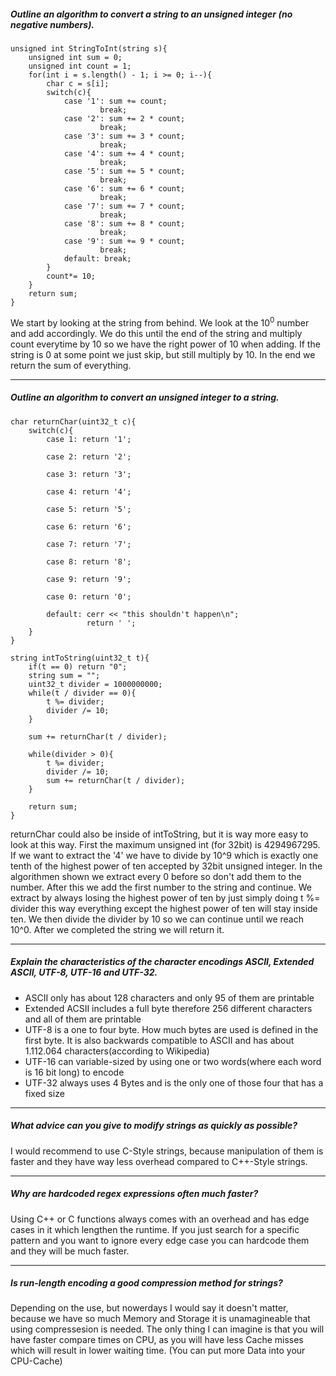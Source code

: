 ##### Outline an algorithm to convert a string to an unsigned integer (no negative numbers).

```
unsigned int StringToInt(string s){
    unsigned int sum = 0;
    unsigned int count = 1;
    for(int i = s.length() - 1; i >= 0; i--){
        char c = s[i];
        switch(c){
            case '1': sum += count;
                    break;
            case '2': sum += 2 * count;
                    break;
            case '3': sum += 3 * count;
                    break;
            case '4': sum += 4 * count;
                    break;
            case '5': sum += 5 * count;
                    break;
            case '6': sum += 6 * count;
                    break;
            case '7': sum += 7 * count;
                    break;
            case '8': sum += 8 * count;
                    break;
            case '9': sum += 9 * count;
                    break;
            default: break;
        } 
        count*= 10;
    }
    return sum;
}
```

We start by looking at the string from behind. We look at the $10^0$ number and add accordingly. We do this until the end of the string and multiply count everytime by 10 so we have the right power of 10 when adding. If the string is 0 at some point we just skip, but still multiply by 10. In the end we return the sum of everything. 

--- 

##### Outline an algorithm to convert an unsigned integer to a string.

```
char returnChar(uint32_t c){
    switch(c){
        case 1: return '1';
                
        case 2: return '2';
                
        case 3: return '3';
                
        case 4: return '4';
                
        case 5: return '5';
                
        case 6: return '6';
                
        case 7: return '7';
                
        case 8: return '8';
                
        case 9: return '9';
                
        case 0: return '0'; 
        
        default: cerr << "this shouldn't happen\n";
                 return ' ';
    }
}

string intToString(uint32_t t){
    if(t == 0) return "0";
    string sum = "";
    uint32_t divider = 1000000000;
    while(t / divider == 0){
        t %= divider;
        divider /= 10;
    }
    
    sum += returnChar(t / divider);
    
    while(divider > 0){
        t %= divider;
        divider /= 10;
        sum += returnChar(t / divider);
    }
    
    return sum;
}
```

returnChar could also be inside of intToString, but it is way more easy to look at this way. First the maximum unsigned int (for 32bit) is 4294967295.
If we want to extract the '4' we have to divide by 10^9 which is exactly one tenth of the highest power of ten accepted by 32bit unsigned integer. In the algorithmen shown we extract every 0 before so don't add them to the number. After this we add the first number to the string and continue. We extract by always losing the highest power of ten by just simply doing t %= divider this way everything except the highest power of ten will stay inside ten. We then divide the divider by 10 so we can continue until we reach 10^0. After we completed the string we will return it.

---

##### Explain the characteristics of the character encodings ASCII, Extended ASCII, UTF-8, UTF-16 and UTF-32.

- ASCII only has about 128 characters and only 95 of them are printable
- Extended ACSII includes a full byte therefore 256 different characters and all of them are printable
- UTF-8 is a one to four byte. How much bytes are used is defined in the first byte. It is also backwards compatible to ASCII and has about 1.112.064 characters(according to Wikipedia)
- UTF-16 can variable-sized by using one or two words(where each word is 16 bit long) to encode
- UTF-32 always uses 4 Bytes and is the only one of those four that has a fixed size

---

##### What advice can you give to modify strings as quickly as possible?

I would recommend to use C-Style strings, because manipulation of them is faster and they have way less overhead compared to C++-Style strings.

---

##### Why are hardcoded regex expressions often much faster?

Using C++ or C functions always comes with an overhead and has edge cases in it which lengthen the runtime. If you just search for a specific pattern and you want to ignore every edge case you can hardcode them and they will be much faster.

---

##### Is run-length encoding a good compression method for strings?

Depending on the use, but nowerdays I would say it doesn't matter, because we have so much Memory and Storage it is unamagineable that using compressesion is needed. The only thing I can imagine is that you will have faster compare times on CPU, as you will have less Cache misses which will result in lower waiting time. (You can put more Data into your CPU-Cache)
